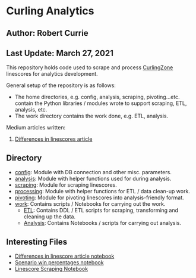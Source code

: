 # Curling Analytics
## Author: Robert Currie
## Last Update: March 27, 2021

This repository holds code used to scrape and process [CurlingZone](http://www.curlingzone.com) linescores for analytics development. 

General setup of the repository is as follows:
* The home directories, e.g. config, analysis, scraping, pivoting...etc. contain the Python libraries / modules wrote to support scraping, ETL, analysis, etc. 
* The work directory contains the work done, e.g. ETL, analysis. 

Medium articles written: 
1. [Differences in linescores article](https://medium.com/@robert.art.currie/scoring-in-curling-do-games-from-different-events-look-different-90c3588c46d7)

## Directory
* [config](/config): Module with DB connection and other misc. parameters.
* [analysis](/analysis): Module with helper functions used for during analysis. 
* [scraping](/scraping): Module for scraping linescores. 
* [processing](/processing): Module with helper functions for ETL / data clean-up work.
* [pivoting](/pivoting): Module for pivoting linescores into analysis-friendly format.
* [work](/work): Contains scripts / Notebooks for carrying out the work. 
	* [ETL](/work/ETL): Contains DDL / ETL scripts for scraping, transforming and cleaning up the data.
	* [Analysis](/work/Analysis): Contains Notebooks / scripts for carrying out analysis. 
	
## Interesting Files
* [Differences in linescore article notebook](/work/Analysis/LinescoreAnalysis/LinescoreAnalysis.ipynb)
* [Scenario win percentages notebook](/work/Analysis/WinPcts/ScenarioWinPct.ipynb)
* [Linescore Scraping Notebook](/work/ETL/landing/ScrapingNotebook-Linescores.ipynb)





